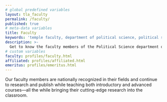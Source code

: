 ```yaml
---
# global predefined variables
layout: tla_faculty
permalink: /faculty/
published: true
# meta-data variables
title: Faculty
keywords: 'temple faculty, department of political science, political science temple, political science phd'
description: >-
  Get to know the faculty members of the Political Science department of Temple University’s College of Liberal Arts.
# custom variables
faculty: profiles/faculty.html
affiliated: profiles/affiliated.html
emeritus: profiles/emeritus.html
---
```

Our faculty members are nationally recognized in their fields and continue to research and publish while teaching both introductory and advanced courses—all the while bringing their cutting-edge research into the classroom.
